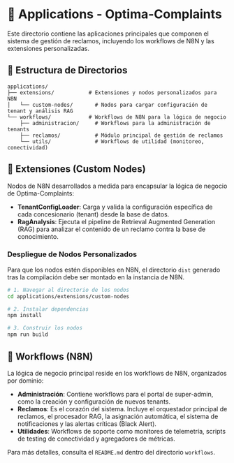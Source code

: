 # 🚀 Applications - Optima-Complaints

Este directorio contiene las aplicaciones principales que componen el sistema de gestión de reclamos, incluyendo los workflows de N8N y las extensiones personalizadas.

## 📁 Estructura de Directorios

```
applications/
├── extensions/           # Extensiones y nodos personalizados para N8N
│   └── custom-nodes/       # Nodos para cargar configuración de tenant y análisis RAG
└── workflows/            # Workflows de N8N para la lógica de negocio
    ├── administracion/     # Workflows para la administración de tenants
    ├── reclamos/           # Módulo principal de gestión de reclamos
    └── utils/              # Workflows de utilidad (monitoreo, conectividad)
```

## 🔧 Extensiones (Custom Nodes)

Nodos de N8N desarrollados a medida para encapsular la lógica de negocio de Optima-Complaints:

- **TenantConfigLoader**: Carga y valida la configuración específica de cada concesionario (tenant) desde la base de datos.
- **RagAnalysis**: Ejecuta el pipeline de Retrieval Augmented Generation (RAG) para analizar el contenido de un reclamo contra la base de conocimiento.

### Despliegue de Nodos Personalizados

Para que los nodos estén disponibles en N8N, el directorio `dist` generado tras la compilación debe ser montado en la instancia de N8N.

```bash
# 1. Navegar al directorio de los nodos
cd applications/extensions/custom-nodes

# 2. Instalar dependencias
npm install

# 3. Construir los nodos
npm run build
```

## 🔄 Workflows (N8N)

La lógica de negocio principal reside en los workflows de N8N, organizados por dominio:

- **Administración**: Contiene workflows para el portal de super-admin, como la creación y configuración de nuevos tenants.
- **Reclamos**: Es el corazón del sistema. Incluye el orquestador principal de reclamos, el procesador RAG, la asignación automática, el sistema de notificaciones y las alertas críticas (Black Alert).
- **Utilidades**: Workflows de soporte como monitores de telemetría, scripts de testing de conectividad y agregadores de métricas.

Para más detalles, consulta el `README.md` dentro del directorio `workflows`.